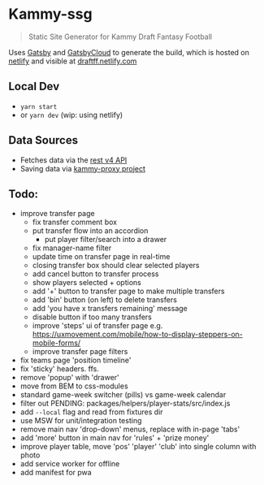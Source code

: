 # Kammy-ssg

 > Static Site Generator for Kammy Draft Fantasy Football

Uses [Gatsby](https://www.gatsbyjs.com/docs/) and [GatsbyCloud](https://www.gatsbyjs.com/dashboard) to generate the build, which is hosted on [netlify](https://app.netlify.com/teams/peter-mouland/sites) and visible at [draftff.netlify.com](http://draftff.netlify.com/)

## Local Dev

 - `yarn start`
 - or `yarn dev` (wip: using netlify)

## Data Sources

 - Fetches data via the [rest v4 API](https://developers.google.com/sheets/api)
 - Saving data via [kammy-proxy project](http://github.com/peter-mouland/kammy-proxy)

## Todo:
 - improve transfer page
     - fix transfer comment box
     - put transfer flow into an accordion
        - put player filter/search into a drawer
     - fix manager-name filter
     - update time on transfer page in real-time
     - closing transfer box should clear selected players
     - add cancel button to transfer process
     - show players selected + options
     - add '+' button to transfer page to make multiple transfers
     - add 'bin' button (on left) to delete transfers
     - add 'you have x transfers remaining' message
     - disable button if too many transfers
    - improve 'steps' ui of transfer page e.g. https://uxmovement.com/mobile/how-to-display-steppers-on-mobile-forms/
    - improve transfer page filters
 - fix teams page 'position timeline'
 - fix 'sticky' headers. ffs.
 - remove 'popup' with 'drawer'
 - move from BEM to css-modules
 - standard game-week switcher (pills) vs game-week calendar
 - filter out PENDING: packages/helpers/player-stats/src/index.js
 - add `--local` flag and read from fixtures dir
 - use MSW for unit/integration testing
 - remove main nav 'drop-down' menus, replace with in-page 'tabs'
 - add 'more' button in main nav for 'rules' + 'prize money'
 - improve player table, move 'pos' 'player' 'club' into single column with photo
 - add service worker for offline
 - add manifest for pwa
